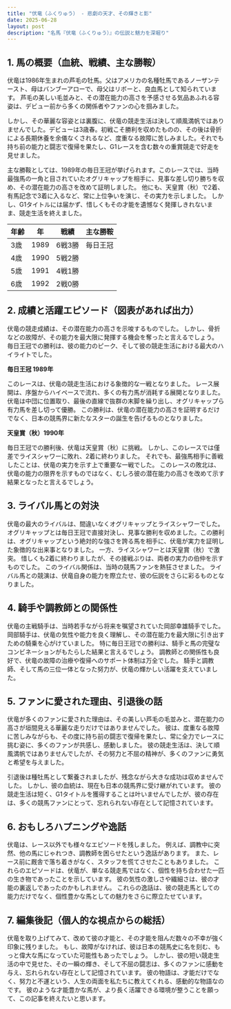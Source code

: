 ```yaml
---
title: "伏竜（ふくりゅう） - 悲劇の天才、その輝きと影"
date: 2025-06-28
layout: post
description: "名馬『伏竜（ふくりゅう）』の伝説と魅力を深堀り"
---
```


## 1. 馬の概要（血統、戦績、主な勝鞍）

伏竜は1986年生まれの芦毛の牡馬。父はアメリカの名種牡馬であるノーザンテースト、母はバンブーアローで、母父はリボーと、良血馬として知られています。  芦毛の美しい毛並みと、その潜在能力の高さを予感させる気品あふれる容姿は、デビュー前から多くの関係者やファンの心を掴みました。

しかし、その華麗な容姿とは裏腹に、伏竜の競走生活は決して順風満帆ではありませんでした。デビューは3歳春。初戦こそ勝利を収めたものの、その後は骨折による長期休養を余儀なくされるなど、度重なる故障に苦しみました。それでも持ち前の能力と闘志で復帰を果たし、G1レースを含む数々の重賞競走で好走を見せました。

主な勝鞍としては、1989年の毎日王冠が挙げられます。このレースでは、当時最強馬の一角と目されていたオグリキャップを相手に、見事な差し切り勝ちを収め、その潜在能力の高さを改めて証明しました。  他にも、天皇賞（秋）で2着、有馬記念で3着に入るなど、常に上位争いを演じ、その実力を示しました。  しかし、G1タイトルには届かず、惜しくもその才能を遺憾なく発揮しきれないまま、競走生活を終えました。

| 年齢 | 年 | 戦績 | 主な勝鞍 |
|---|---|---|---|
| 3歳 | 1989 | 6戦3勝 | 毎日王冠 |
| 4歳 | 1990 | 5戦2勝 |  |
| 5歳 | 1991 | 4戦1勝 |  |
| 6歳 | 1992 | 2戦0勝 |  |


## 2. 成績と活躍エピソード（図表があれば出力）

伏竜の競走成績は、その潜在能力の高さを示唆するものでした。  しかし、骨折などの故障が、その能力を最大限に発揮する機会を奪ったと言えるでしょう。  毎日王冠での勝利は、彼の能力のピーク、そして彼の競走生活における最大のハイライトでした。

**毎日王冠 1989年**

このレースは、伏竜の競走生活における象徴的な一戦となりました。  レース展開は、序盤からハイペースで流れ、多くの有力馬が消耗する展開となりました。  伏竜は中団に位置取り、最後の直線で抜群の末脚を繰り出し、オグリキャップら有力馬を差し切って優勝。  この勝利は、伏竜の潜在能力の高さを証明するだけでなく、日本の競馬界に新たなスターの誕生を告げるものとなりました。


**天皇賞（秋）1990年**

毎日王冠での勝利後、伏竜は天皇賞（秋）に挑戦。  しかし、このレースでは僅差でライスシャワーに敗れ、2着に終わりました。  それでも、最強馬相手に善戦したことは、伏竜の実力を示す上で重要な一戦でした。  このレースの敗北は、伏竜の能力の限界を示すものではなく、むしろ彼の潜在能力の高さを改めて示す結果となったと言えるでしょう。


## 3. ライバル馬との対決

伏竜の最大のライバルは、間違いなくオグリキャップとライスシャワーでした。  オグリキャップとは毎日王冠で直接対決し、見事な勝利を収めました。この勝利は、オグリキャップという絶対的な強さを誇る馬を相手に、伏竜が実力を証明した象徴的な出来事となりました。  一方、ライスシャワーとは天皇賞（秋）で激突。  惜しくも2着に終わりましたが、その接戦ぶりは、両者の実力の伯仲を示すものでした。  このライバル関係は、当時の競馬ファンを熱狂させました。  ライバル馬との競演は、伏竜自身の能力を際立たせ、彼の伝説をさらに彩るものとなりました。


## 4. 騎手や調教師との関係性

伏竜の主戦騎手は、当時若手ながら将来を嘱望されていた岡部幸雄騎手でした。岡部騎手は、伏竜の気性や能力を良く理解し、その潜在能力を最大限に引き出すための騎乗を心がけていました。  特に毎日王冠での勝利は、騎手と馬の完璧なコンビネーションがもたらした結果と言えるでしょう。  調教師との関係性も良好で、伏竜の故障の治療や復帰へのサポート体制は万全でした。  騎手と調教師、そして馬の三位一体となった努力が、伏竜の輝かしい活躍を支えていました。


## 5. ファンに愛された理由、引退後の話

伏竜が多くのファンに愛された理由は、その美しい芦毛の毛並みと、潜在能力の高さが垣間見える華麗な走りだけではありませんでした。  彼は、度重なる故障に苦しみながらも、その度に持ち前の闘志で復帰を果たし、常に全力でレースに挑む姿に、多くのファンが共感し、感動しました。  彼の競走生活は、決して順風満帆ではありませんでしたが、その努力と不屈の精神が、多くのファンに勇気と希望を与えました。

引退後は種牡馬として繋養されましたが、残念ながら大きな成功は収めませんでした。  しかし、彼の血統は、現在も日本の競馬界に受け継がれています。  彼の競走生活は短く、G1タイトルを獲得することは叶いませんでしたが、彼の存在は、多くの競馬ファンにとって、忘れられない存在として記憶されています。


## 6. おもしろハプニングや逸話

伏竜は、レース以外でも様々なエピソードを残しました。  例えば、調教中に突然、他の馬にじゃれつき、調教師を困らせたという逸話があります。  また、レース前に厩舎で落ち着きがなく、スタッフを慌てさせたこともありました。  これらのエピソードは、伏竜が、単なる競走馬ではなく、個性を持ち合わせた一匹の生き物であったことを示しています。  彼の気性の激しさや繊細さは、彼の才能の裏返しであったのかもしれません。  これらの逸話は、彼の競走馬としての能力だけでなく、個性豊かな馬としての魅力をさらに際立たせています。


## 7. 編集後記（個人的な視点からの総括）

伏竜を取り上げてみて、改めて彼の才能と、その才能を阻んだ数々の不幸が強く印象に残りました。  もし、故障がなければ、彼は日本の競馬史に名を刻む、もっと偉大な馬になっていた可能性もあったでしょう。  しかし、彼の短い競走生活の中で見せた、その一瞬の輝き、そして不屈の闘志は、多くのファンに感動を与え、忘れられない存在として記憶されています。  彼の物語は、才能だけでなく、努力と不運という、人生の両面を私たちに教えてくれる、感動的な物語なのです。  彼のような才能豊かな馬が、より長く活躍できる環境が整うことを願って、この記事を終えたいと思います。
